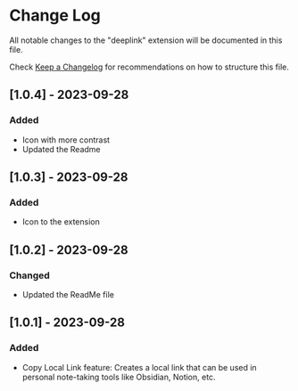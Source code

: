 # Change Log

All notable changes to the "deeplink" extension will be documented in this file.

Check [Keep a Changelog](http://keepachangelog.com/) for recommendations on how to structure this file.

## [1.0.4] - 2023-09-28

### Added

- Icon with more contrast
- Updated the Readme

## [1.0.3] - 2023-09-28

### Added

- Icon to the extension

## [1.0.2] - 2023-09-28

### Changed

- Updated the ReadMe file

## [1.0.1] - 2023-09-28

### Added

- Copy Local Link feature: Creates a local link that can be used in personal note-taking tools like Obsidian, Notion, etc.

